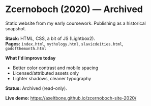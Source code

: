# Zcernoboch (2020) — Archived

Static website from my early coursework. Publishing as a historical snapshot.

**Stack:** HTML, CSS, a bit of JS (Lightbox2).  
**Pages:** `index.html`, `mythology.html`, `slavicdeities.html`, `godofthemonth.html`

**What I'd improve today**

- Better color contrast and mobile spacing
- Licensed/attributed assets only
- Lighter shadows, cleaner typography

**Status:** Archived (read-only).

**Live demo:** https://axeltbone.github.io/zcernoboch-site-2020/
